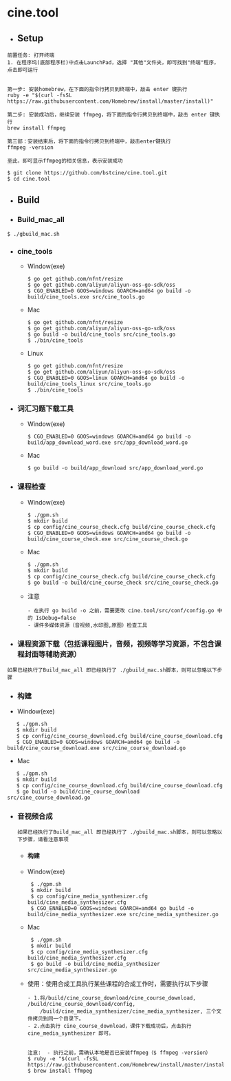# cine.tool
- ## Setup

```
前置任务: 打开终端
1. 在程序坞(底部程序栏)中点击LaunchPad，选择 "其他"文件夹，即可找到"终端"程序，点击即可运行


第一步: 安装homebrew，在下面的指令行拷贝到终端中，敲击 enter 键执行
ruby -e "$(curl -fsSL https://raw.githubusercontent.com/Homebrew/install/master/install)"

第二步: 安装成功后，继续安装 ffmpeg，将下面的指令行拷贝到终端中，敲击 enter 键执行
brew install ffmpeg

第三部：安装结束后，将下面的指令行拷贝到终端中，敲击enter键执行
ffmpeg -version

至此，即可显示ffmpeg的相关信息，表示安装成功
```

```shell
$ git clone https://github.com/bstcine/cine.tool.git
$ cd cine.tool
```
      
- ## Build

- ### Build_mac_all
```
$ ./gbuild_mac.sh
```

- ### cine_tools
  - Window(exe)
     ```
     $ go get github.com/nfnt/resize
     $ go get github.com/aliyun/aliyun-oss-go-sdk/oss
     $ CGO_ENABLED=0 GOOS=windows GOARCH=amd64 go build -o build/cine_tools.exe src/cine_tools.go
     ```
  - Mac
     ```
     $ go get github.com/nfnt/resize
     $ go get github.com/aliyun/aliyun-oss-go-sdk/oss
     $ go build -o build/cine_tools src/cine_tools.go
     $ ./bin/cine_tools
     ```
  - Linux
     ```
     $ go get github.com/nfnt/resize
     $ go get github.com/aliyun/aliyun-oss-go-sdk/oss
     $ CGO_ENABLED=0 GOOS=linux GOARCH=amd64 go build -o build/cine_tools_linux src/cine_tools.go
     $ ./bin/cine_tools
     ```  

- ### 词汇习题下载工具
  - Window(exe)
     ```
     $ CGO_ENABLED=0 GOOS=windows GOARCH=amd64 go build -o build/app_download_word.exe src/app_download_word.go
     ```
  - Mac
     ```
     $ go build -o build/app_download src/app_download_word.go
     ```
      
- ### 课程检查
  - Window(exe)
     ```
     $ ./gpm.sh
     $ mkdir build
     $ cp config/cine_course_check.cfg build/cine_course_check.cfg
     $ CGO_ENABLED=0 GOOS=windows GOARCH=amd64 go build -o build/cine_course_check.exe src/cine_course_check.go
     ```
      
  - Mac
     ```
     $ ./gpm.sh
     $ mkdir build
     $ cp config/cine_course_check.cfg build/cine_course_check.cfg
     $ go build -o build/cine_course_check src/cine_course_check.go
     ```
      
  - 注意
     ```
     - 在执行 go build -o 之前，需要更改 cine.tool/src/conf/config.go 中的 IsDebug=false
     - 课件多媒体资源（音视频,水印图,原图）检查工具
     ```
     
- ### 课程资源下载（包括课程图片，音频，视频等学习资源，不包含课程封面等辅助资源）
```
如果已经执行了Build_mac_all 即已经执行了 ./gbuild_mac.sh脚本，则可以忽略以下步骤
```
  - ### 构建
  - Window(exe)
  ```
     $ ./gpm.sh
     $ mkdir build
     $ cp config/cine_course_download.cfg build/cine_course_download.cfg
     $ CGO_ENABLED=0 GOOS=windows GOARCH=amd64 go build -o build/cine_course_download.exe src/cine_course_download.go
  ```
  
  - Mac
  ```
     $ ./gpm.sh
     $ mkdir build
     $ cp config/cine_course_download.cfg build/cine_course_download.cfg
     $ go build -o build/cine_course_download src/cine_course_download.go
  ```

- ### 音视频合成
  ```
  如果已经执行了Build_mac_all 即已经执行了 ./gbuild_mac.sh脚本，则可以忽略以下步骤，请看注意事项
  ```
  - #### 构建
  - Window(exe)
    ```
     $ ./gpm.sh
     $ mkdir build
     $ cp config/cine_media_synthesizer.cfg build/cine_media_synthesizer.cfg
     $ CGO_ENABLED=0 GOOS=windows GOARCH=amd64 go build -o build/cine_media_synthesizer.exe src/cine_media_synthesizer.go
    ```

  - Mac
    ```
     $ ./gpm.sh
     $ mkdir build
     $ cp config/cine_media_synthesizer.cfg build/cine_media_synthesizer.cfg
     $ go build -o build/cine_media_synthesizer src/cine_media_synthesizer.go
    ```
     
  - 使用：使用合成工具执行某些课程的合成工作时，需要执行以下步骤
    ```
    - 1.将/build/cine_course_download/cine_course_download, /build/cine_course_download/config,
        /build/cine_media_synthesizer/cine_media_synthesizer, 三个文件拷贝到同一个目录下。
    - 2.点击执行 cine_course_download，课件下载成功后，点击执行cine_media_synthesizer 即可。
    
    
    注意:  - 执行之前，需确认本地是否已安装ffmpeg（$ ffmpeg -version）
    $ ruby -e "$(curl -fsSL https://raw.githubusercontent.com/Homebrew/install/master/install)"
    $ brew install ffmpeg
    ```
